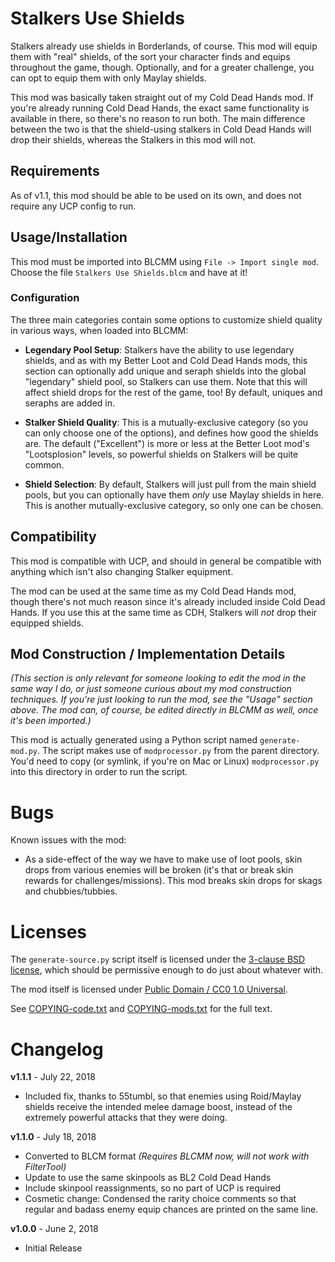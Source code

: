 Stalkers Use Shields
====================

Stalkers already use shields in Borderlands, of course.  This mod will
equip them with "real" shields, of the sort your character finds and equips
throughout the game, though.  Optionally, and for a greater challenge, you
can opt to equip them with only Maylay shields.

This mod was basically taken straight out of my Cold Dead Hands mod.  If
you're already running Cold Dead Hands, the exact same functionality is
available in there, so there's no reason to run both.  The main difference
between the two is that the shield-using stalkers in Cold Dead Hands will
drop their shields, whereas the Stalkers in this mod will not.

Requirements
------------

As of v1.1, this mod should be able to be used on its own, and does not
require any UCP config to run.

Usage/Installation
------------------

This mod must be imported into BLCMM using `File -> Import single mod`.
Choose the file `Stalkers Use Shields.blcm` and have at it!

### Configuration

The three main categories contain some options to customize shield quality
in various ways, when loaded into BLCMM:

* **Legendary Pool Setup**: Stalkers have the ability to use legendary
  shields, and as with my Better Loot and Cold Dead Hands mods, this
  section can optionally add unique and seraph shields into the global
  "legendary" shield pool, so Stalkers can use them.  Note that this will
  affect shield drops for the rest of the game, too!  By default, uniques
  and seraphs are added in.

* **Stalker Shield Quality**: This is a mutually-exclusive category (so you can
  only choose one of the options), and defines how good the shields are.
  The default ("Excellent") is more or less at the Better Loot mod's
  "Lootsplosion" levels, so powerful shields on Stalkers will be quite common.

* **Shield Selection**: By default, Stalkers will just pull from the main
  shield pools, but you can optionally have them *only* use Maylay shields
  in here.  This is another mutually-exclusive category, so only one can be
  chosen.

Compatibility
-------------

This mod is compatible with UCP, and should in general be compatible with
anything which isn't also changing Stalker equipment.

The mod can be used at the same time as my Cold Dead Hands mod, though
there's not much reason since it's already included inside Cold Dead Hands.
If you use this at the same time as CDH, Stalkers will *not* drop their
equipped shields.

Mod Construction / Implementation Details
-----------------------------------------

*(This section is only relevant for someone looking to edit the mod in the
same way I do, or just someone curious about my mod construction techniques.
If you're just looking to run the mod, see the "Usage" section above.  The
mod can, of course, be edited directly in BLCMM as well, once it's
been imported.)*

This mod is actually generated using a Python script named `generate-mod.py`.
The script makes use of `modprocessor.py` from the parent directory.  You'd
need to copy (or symlink, if you're on Mac or Linux) `modprocessor.py` into
this directory in order to run the script.

Bugs
====

Known issues with the mod:

* As a side-effect of the way we have to make use of loot pools, skin drops
  from various enemies will be broken (it's that or break skin rewards for
  challenges/missions).  This mod breaks skin drops for skags and
  chubbies/tubbies.

Licenses
========

The `generate-source.py` script itself is licensed under the
[3-clause BSD license](https://opensource.org/licenses/BSD-3-Clause),
which should be permissive enough to do just about whatever with.

The mod itself is licensed under
[Public Domain / CC0 1.0 Universal](https://creativecommons.org/publicdomain/zero/1.0/).

See [COPYING-code.txt](../COPYING-code.txt) and [COPYING-mods.txt](../COPYING-mods.txt)
for the full text.

Changelog
=========

**v1.1.1** - July 22, 2018
 * Included fix, thanks to 55tumbl, so that enemies using Roid/Maylay shields
   receive the intended melee damage boost, instead of the extremely powerful
   attacks that they were doing.

**v1.1.0** - July 18, 2018
 * Converted to BLCM format *(Requires BLCMM now, will not work with FilterTool)*
 * Update to use the same skinpools as BL2 Cold Dead Hands
 * Include skinpool reassignments, so no part of UCP is required
 * Cosmetic change: Condensed the rarity choice comments so that regular
   and badass enemy equip chances are printed on the same line.

**v1.0.0** - June 2, 2018
 * Initial Release
